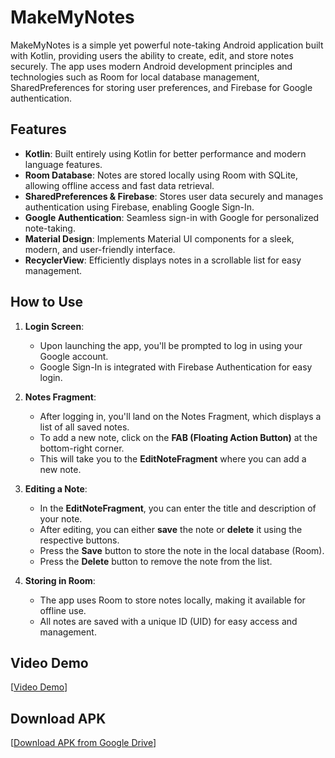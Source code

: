 # MakeMyNotes

MakeMyNotes is a simple yet powerful note-taking Android application built with Kotlin, providing users the ability to create, edit, and store notes securely. The app uses modern Android development principles and technologies such as Room for local database management, SharedPreferences for storing user preferences, and Firebase for Google authentication.

## Features

- **Kotlin**: Built entirely using Kotlin for better performance and modern language features.
- **Room Database**: Notes are stored locally using Room with SQLite, allowing offline access and fast data retrieval.
- **SharedPreferences & Firebase**: Stores user data securely and manages authentication using Firebase, enabling Google Sign-In.
- **Google Authentication**: Seamless sign-in with Google for personalized note-taking.
- **Material Design**: Implements Material UI components for a sleek, modern, and user-friendly interface.
- **RecyclerView**: Efficiently displays notes in a scrollable list for easy management.

## How to Use

1. **Login Screen**:  
   - Upon launching the app, you'll be prompted to log in using your Google account.
   - Google Sign-In is integrated with Firebase Authentication for easy login.

2. **Notes Fragment**:  
   - After logging in, you'll land on the Notes Fragment, which displays a list of all saved notes.
   - To add a new note, click on the **FAB (Floating Action Button)** at the bottom-right corner.
   - This will take you to the **EditNoteFragment** where you can add a new note.

3. **Editing a Note**:  
   - In the **EditNoteFragment**, you can enter the title and description of your note.
   - After editing, you can either **save** the note or **delete** it using the respective buttons.
   - Press the **Save** button to store the note in the local database (Room).
   - Press the **Delete** button to remove the note from the list.

4. **Storing in Room**:  
   - The app uses Room to store notes locally, making it available for offline use.
   - All notes are saved with a unique ID (UID) for easy access and management.

## Video Demo

[[Video Demo](https://drive.google.com/file/d/1XpEp1AHnYq0ggFT7hUuS4szZIqjhrNWv/view?usp=drivesdk)]

## Download APK

[[Download APK from Google Drive](https://drive.google.com/file/d/1qg4MxA-ZjpEOATCUcuE8rc4kN4GTPrwx/view?usp=sharing)]
